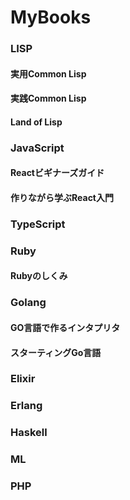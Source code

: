 MyBooks
=======

### LISP
#### 実用Common Lisp
#### 実践Common Lisp
#### Land of Lisp

### JavaScript
#### Reactビギナーズガイド
#### 作りながら学ぶReact入門

### TypeScript

### Ruby
#### Rubyのしくみ

### Golang
#### GO言語で作るインタプリタ
#### スターティングGo言語

### Elixir

### Erlang

### Haskell

### ML

### PHP

